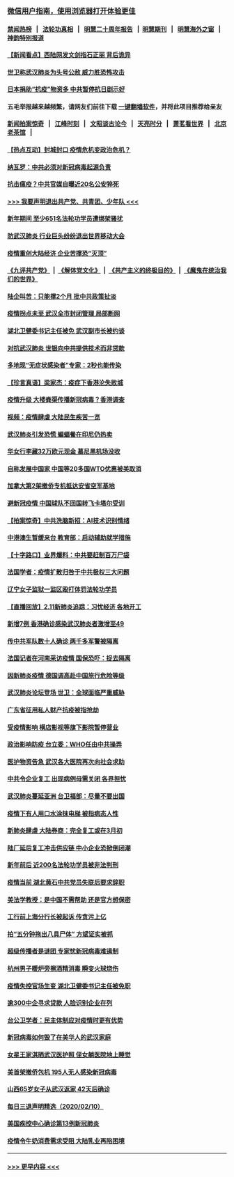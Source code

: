 ### [微信用户指南，使用浏览器打开体验更佳](https://github.com/gfw-breaker/banned-news1/blob/master/indexes/wechat-guide.md?t=0)
#### [禁闻热榜](热点新闻.md?t=0)  &nbsp;&nbsp;|&nbsp;&nbsp; [法轮功真相](https://github.com/gfw-breaker/truth/blob/master/README.md?t=0) &nbsp;&nbsp;|&nbsp;&nbsp; [明慧二十周年报告](https://github.com/gfw-breaker/mh-reports/blob/master/README.md?t=0) &nbsp;&nbsp;|&nbsp;&nbsp;[明慧期刊](https://github.com/gfw-breaker/mh-qikan) &nbsp;&nbsp;|&nbsp;&nbsp; [明慧海外之窗](https://github.com/gfw-breaker/mh-news/blob/master/README.md?t=0) &nbsp;&nbsp;|&nbsp;&nbsp; [神韵特别报道](https://github.com/gfw-breaker/mh-news/blob/master/shenyun.md?t=0)
#### [【新闻看点】西陆网发文剑指石正丽 背后诡异](../pages/nsc413/n11861792.md?t=02120644) 
#### [世卫称武汉肺炎为头号公敌 威力胜恐怖攻击](../pages/nsc413/n11861982.md?t=02120644) 
#### [日本捐助“抗疫”物资多 中共暂停抗日剧示好](../pages/nsc413/n11861849.md?t=02120644) 
#### 五毛举报越来越频繁，请网友们前往下载 [一键翻墙软件](https://github.com/gfw-breaker/ssr-accounts)，并将此项目推荐给亲友
#### [新闻拍案惊奇](https://github.com/gfw-breaker/banned-news1/blob/master/pages/link4.md) &nbsp;&nbsp;|&nbsp;&nbsp; [江峰时刻](https://github.com/gfw-breaker/banned-news1/blob/master/pages/link4.md) &nbsp;&nbsp;|&nbsp;&nbsp; [文昭谈古论今](https://github.com/gfw-breaker/banned-news1/blob/master/pages/link4.md) &nbsp;&nbsp;|&nbsp;&nbsp; [天亮时分](https://github.com/gfw-breaker/banned-news1/blob/master/pages/link4.md) &nbsp;&nbsp;|&nbsp;&nbsp; [萧茗看世界](https://github.com/gfw-breaker/banned-news1/blob/master/pages/link4.md) &nbsp;&nbsp;|&nbsp;&nbsp; [北京老茶馆](https://github.com/gfw-breaker/banned-news1/blob/master/pages/link4.md) &nbsp;&nbsp;|&nbsp;&nbsp; 
#### [【热点互动】封城封口 疫情危机变政治危机？](../pages/nsc413/n11861946.md?t=02120644) 
#### [纳瓦罗：中共必须对新冠病毒起源负责](../pages/nsc413/n11861810.md?t=02120644) 
#### [抗击瘟疫？中共官媒自曝近20名公安猝死](../pages/nsc413/n11861657.md?t=02120644) 
#### [>>> 我要声明退出共产党、共青团、少年队 <<<](https://github.com/begood0513/goodnews/blob/master/quit/letter.md) 
#### [新年期间 至少651名法轮功学员遭绑架骚扰](../pages/nsc413/n11860941.md?t=02120644) 
#### [防武汉肺炎 行业巨头纷纷退出世界移动大会](../pages/nsc413/n11861795.md?t=02120644) 
#### [疫情重创大陆经济  企业苦撑恐“灭顶”](../pages/nsc413/n11861767.md?t=02120644) 
#### [《九评共产党》](https://github.com/begood0513/9ping.md/blob/master/README.md) &nbsp;|&nbsp; [《解体党文化》](../../../../jtdwh.md/blob/master/README.md)  &nbsp;|&nbsp; [《共产主义的终极目的》](../../../../gczydzjmd.md/blob/master/README.md) &nbsp;|&nbsp; [《魔鬼在统治我们的世界》](../../../../mgztzwmdsj.md/blob/master/README.md) 
#### [陆企叫苦：只能撑2个月 批中共政策扯淡](../pages/nsc413/n11861607.md?t=02120644) 
#### [疫情拐点未至 武汉全市封闭管理 局部断网](../pages/nsc413/n11861690.md?t=02120644) 
#### [湖北卫健委书记主任被免 武汉副市长被约谈](../pages/nsc413/n11861292.md?t=02120644) 
#### [对抗武汉肺炎 世银向中共提供技术而非贷款](../pages/nsc413/n11861652.md?t=02120644) 
#### [多地现“无症状感染者”专家：2秒也能传染](../pages/nsc413/n11861604.md?t=02120644) 
#### [【珍言真语】梁家杰：疫症下香港沦失败城](../pages/nsc413/n11861588.md?t=02120644) 
#### [疫情升级 大楼粪渠传播新冠病毒？香港调查](../pages/nsc413/n11861556.md?t=02120644) 
#### [视频：疫情肆虐 大陆民生疾苦一览](../pages/nsc413/n11858659.md?t=02120644) 
#### [武汉肺炎引发恐慌 蝙蝠餐在印尼仍热卖](../pages/nsc413/n11861352.md?t=02120644) 
#### [华女行李藏32万欧元现金 慕尼黑机场没收](../pages/nsc413/n11861043.md?t=02120644) 
#### [自称发展中国家 中国等20多国WTO优惠被美取消](../pages/nsc413/n11861213.md?t=02120644) 
#### [加拿大第2架撤侨专机抵达安省空军基地](../pages/nsc413/n11861404.md?t=02120644) 
#### [避新冠疫情 中国球队不回国转飞卡塔尔受训](../pages/nsc413/n11861447.md?t=02120644) 
#### [【拍案惊奇】中共洗脑新招：AI技术识别情绪](../pages/nsc413/n11860089.md?t=02120644) 
#### [中港澳生暂缓来台 教育部：启动辅助就学措施](../pages/nsc413/n11861153.md?t=02120644) 
#### [【十字路口】业界爆料：中共要赶制百万尸袋](../pages/nsc413/n11860064.md?t=02120644) 
#### [法国学者：疫情扩散归咎于中共极权三大问题](../pages/nsc413/n11861165.md?t=02120644) 
#### [辽宁女子监狱一监区殴打体罚法轮功学员](../pages/nsc413/n11856276.md?t=02120644) 
#### [【直播回放】2.11新肺炎追踪：习忧经济 各地开工](../pages/nsc413/n11861169.md?t=02120644) 
#### [新增7例 香港确诊感染武汉肺炎者激增至49](../pages/nsc413/n11861098.md?t=02120644) 
#### [传中共军队数十人确诊 两千多军警被隔离](../pages/nsc413/n11860992.md?t=02120644) 
#### [法国记者在河南采访疫情 国保恐吓：捉去隔离](../pages/nsc413/n11860742.md?t=02120644) 
#### [因新肺炎疫情 德国调高赴中国旅行危险等级](../pages/nsc413/n11861064.md?t=02120644) 
#### [武汉肺炎论坛登场 世卫：全球面临严重威胁](../pages/nsc413/n11860999.md?t=02120644) 
#### [广东省征用私人财产抗疫被指抢劫](../pages/nsc413/n11860913.md?t=02120644) 
#### [受疫情影响 横店影视等旗下影院暂停营业](../pages/nsc413/n11860921.md?t=02120644) 
#### [政治影响防疫 台立委：WHO任由中共操弄](../pages/nsc413/n11860928.md?t=02120644) 
#### [医护物资告急 武汉各大医院再次向社会求助](../pages/nsc413/n11860729.md?t=02120644) 
#### [中共令企业复工 出现病例毋需关闭 各界担忧](../pages/nsc413/n11860563.md?t=02120644) 
#### [武汉肺炎蔓延亚洲 台卫福部：尽量不要出国](../pages/nsc413/n11860586.md?t=02120644) 
#### [疫情下有人用口水涂抹电梯 被指病态人性](../pages/nsc413/n11860618.md?t=02120644) 
#### [新肺炎肆虐 大陆券商：完全复工或在3月初](../pages/nsc413/n11860445.md?t=02120644) 
#### [陆厂延后复工冲击供应链 中小企业恐掀倒闭潮](../pages/nsc413/n11859772.md?t=02120644) 
#### [新年前后 近200名法轮功学员被非法判刑](../pages/nsc413/n11855720.md?t=02120644) 
#### [疫情当前 湖北黄石中共党员失联后要求辞职](../pages/nsc413/n11860118.md?t=02120644) 
#### [美法学教授：是中国不需帮助 还是官方想保密](../pages/nsc413/n11859492.md?t=02120644) 
#### [工行前上海分行长被起诉 传贪污上亿](../pages/nsc413/n11860139.md?t=02120644) 
#### [拍“五分钟拖出八具尸体” 方斌证实被抓](../pages/nsc413/n11860090.md?t=02120644) 
#### [超级传播者是谜团 专家忧新冠病毒难遏制](../pages/nsc413/n11859686.md?t=02120644) 
#### [杭州男子暖炉旁擦酒精消毒 瞬变火球烧伤](../pages/nsc413/n11860071.md?t=02120644) 
#### [疫情失控官场生变 湖北卫健委书记主任被免职](../pages/nsc413/n11859848.md?t=02120644) 
#### [逾300中企寻求贷款 人脸识别企业在列](../pages/nsc413/n11860100.md?t=02120644) 
#### [台公卫学者：民主体制应对疫情时更有优势](../pages/nsc413/n11860023.md?t=02120644) 
#### [新冠病毒如何毁了在美华人的武汉家庭](../pages/nsc413/n11859524.md?t=02120644) 
#### [女星王家淇晒武汉医护照 侄女躺医院地上睡觉](../pages/nsc413/n11859756.md?t=02120644) 
#### [美首架撤侨包机 195人无人感染新冠病毒](../pages/nsc413/n11859908.md?t=02120644) 
#### [山西65岁女子从武汉返家 42天后确诊](../pages/nsc413/n11859912.md?t=02120644) 
#### [每日三退声明精选（2020/02/10）](../pages/nsc413/n11860031.md?t=02120644) 
#### [美国疾控中心确诊第13例新冠肺炎](../pages/nsc413/n11859966.md?t=02120644) 
#### [疫情令牛奶消费需求受阻 大陆乳业再陷困境](../pages/nsc413/n11859859.md?t=02120644) 

----
#### [ >>> 更早内容 <<< ](../indexes/nsc413-earlier.md)
